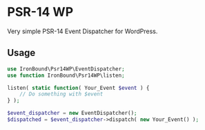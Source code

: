 # PSR-14 WP
Very simple PSR-14 Event Dispatcher for WordPress.

## Usage
```php
use IronBound\Psr14WP\EventDispatcher;
use function IronBound\Psr14WP\listen;

listen( static function( Your_Event $event ) {
    // Do something with $event
} );

$event_dispatcher = new EventDispatcher();
$dispatched = $event_dispatcher->dispatch( new Your_Event() );
```
